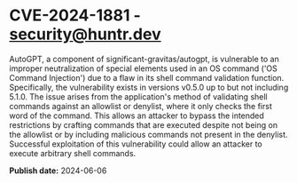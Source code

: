 # CVE-2024-1881 - security@huntr.dev

AutoGPT, a component of significant-gravitas/autogpt, is vulnerable to an improper neutralization of special elements used in an OS command ('OS Command Injection') due to a flaw in its shell command validation function. Specifically, the vulnerability exists in versions v0.5.0 up to but not including 5.1.0. The issue arises from the application's method of validating shell commands against an allowlist or denylist, where it only checks the first word of the command. This allows an attacker to bypass the intended restrictions by crafting commands that are executed despite not being on the allowlist or by including malicious commands not present in the denylist. Successful exploitation of this vulnerability could allow an attacker to execute arbitrary shell commands.

**Publish date:** 2024-06-06
